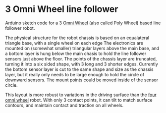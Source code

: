# 3 Omni Wheel line follower

Arduino sketch code for a 3 [Omni Wheel](https://en.wikipedia.org/wiki/Omni_Wheel) (also called Poly Wheel) based line follower robot.

The physical structure for the robot chassis is based on an equalateral triangle base, with a single wheel on each edge
The electronics are mounted on (somewhat smaller) triangular layers above the main base, and a bottom layer is hung
below the main chasis to hold the line follower sensors just above the floor.  The points of the chassis layer are
truncated, turning it into a six sided shape, with 3 long and 3 shorter edges.  Currently the bottom sensor layer is cut
to the same shape and size as the chassis layer, but it really only needs to be large enough to hold the circle of
downward sensors.  The mount points could be moved inside of the sensor circle.

This layout is more robust to variations in the driving surface than the [four omni wheel](https://github.com/WCRSyyc/omni4-follower)
robot.  With only 3 contact points, it can tilt to match surface contours, and maintain contact and traction on all wheels.
